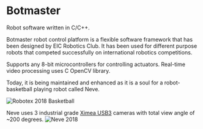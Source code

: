 # Botmaster
Robot software written in C/C++.

Botmaster robot control platform is a flexible software framework that has been designed by EIC Robotics Club. 
It has been used for different purpose robots that competed successfully on international robotics competitions. 

Supports any 8-bit microcontrollers for controlling actuators.
Real-time video processing uses C OpenCV library.

Today, it is being maintained and enhanced as it is a soul for a robot-basketball playing robot called Neve. 

![Robotex 2018 Basketball](https://user-images.githubusercontent.com/10528501/49365021-5431cf80-f6ee-11e8-9241-949e8ca401bb.JPG)

Neve uses 3 industrial grade [Ximea USB3](https://www.ximea.com/usb3-vision-camera) cameras with total view angle of ~200 degrees.
![Neve 2018](https://user-images.githubusercontent.com/10528501/49365029-5a27b080-f6ee-11e8-9a5d-d92f9edf32f7.JPG)
